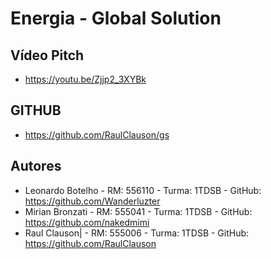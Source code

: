 # Energia - Global Solution

## Vídeo Pitch

- https://youtu.be/Zjjp2_3XYBk

## GITHUB

- https://github.com/RaulClauson/gs

## Autores

- Leonardo Botelho - RM: 556110 - Turma: 1TDSB - GitHub: https://github.com/Wanderluzter
- Mirian Bronzati - RM: 555041 - Turma: 1TDSB - GitHub: https://github.com/nakedmimi
- Raul Clauson| - RM: 555006 - Turma: 1TDSB - GitHub: https://github.com/RaulClauson

